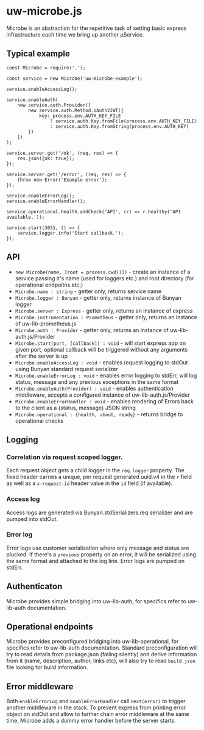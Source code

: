 # uw-microbe.js

Microbe is an abstraction for the repetitive task of setting basic express infrastructure each time we bring up another μService.


## Typical example

```
const Microbe = require('.');

const service = new Microbe('uw-microbe-example');

service.enableAccessLog();

service.enableAuth(
	new service.auth.Provider([
		new service.auth.Method.oAuth2JWT({
			key: process.env.AUTH_KEY_FILE
				? service.auth.Key.fromFile(process.env.AUTH_KEY_FILE)
				: service.auth.Key.fromString(process.env.AUTH_KEY)
		})
	])
);

service.server.get('/ok', (req, res) => {
	res.json({ok: true});
});

service.server.get('/error', (req, res) => {
	throw new Error('Example error');
});

service.enableErrorLog();
service.enableErrorHandler();

service.operational.health.addCheck('API', (r) => r.healthy('API available.'));

service.start(3031, () => {
	service.logger.info('Start callback.');
});

```

## API

- `new Microbe(name, [root = process.cwd()])` - create an instance of a service passing it's name (used for loggers etc.) and root directory (for operational endpoitns etc.)
- `Microbe.name : string` - getter only, returns service name
- `Microbe.logger : Bunyan`  - getter only, returns instance of Bunyan logger
- `Microbe.server : Express` - getter only, returns an instance of express
- `Microbe.instrumentation : Prometheus` - getter only, returns an instance of uw-lib-prometheus.js
- `Microbe.auth : Provider` - getter only, returns an instance of uw-lib-auth.js/Provider
- `Microbe.start(port, [callback]) : void` - will start express app on given port, optional callback will be triggered without any arguments after the server is up
- `Microbe.enableAccessLog : void` - enables request logging to stdOut using Bunyan standard request serializer
- `Microbe.enableErrorLog : void` - enables error logging to stdErr, will log status, message and any previous exceptions in the same format
- `Microbe.enableAuth(Provider) : void` - enables authentication middleware, accepts a configured instance of uw-lib-auth.js/Provider
- `Microbe.enableErrorHandler : void` - enables rendering of Errors back to the client as a {status, message} JSON string
- `Microbe.operational : {health, about, ready}` - returns bridge to operational checks

## Logging

### Correlation via request scoped logger.

Each request object gets a child logger in the `req.logger` property. The fixed header carries a unique, per request generated uuid.v4 in the `r` field as well as a `x-request-id` header value in the `id` field (if available).

### Access log

Access logs are generated via Bunyan.stdSerializers.req serializer and are pumped into stdOut.

### Error log

Error logs use customer serialization where only message and status are plucked. If there's a `previous` property on an error, it will be serialized using the same format and attached to the log line. Error logs are pumped on stdErr.

## Authenticaton

Microbe provides simple bridging into uw-lib-auth, for specifics refer to uw-lib-auth documentation.

## Operational endpoints

Microbe provides preconfigured bridging into uw-lib-operational, for specifics refer to uw-lib-auth documentation. Standard preconfiguration will try to read details from package.json (failing silently) and derive information from it (name, description, author, links etc), will also try to read `build.json` file looking for build information. 


## Error middleware

Both `enableErrorLog` and `enableErrorHandler` call `next(error)` to trigger another middleware in the stack. To prevent express from printing error object on stdOut and allow to further chain error middleware at the same time, Microbe adds a dummy error handler before the server starts.
